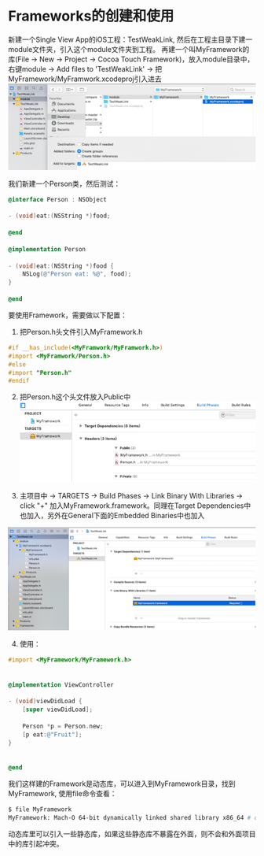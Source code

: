 # Frameworks的创建和使用

新建一个Single View App的iOS工程：TestWeakLink, 然后在工程主目录下建一module文件夹，引入这个module文件夹到工程。
再建一个叫MyFramework的库(File -> New -> Project -> Cocoa Touch Framework)，放入module目录中，右键module -> Add files to 'TestWeakLink' -> 把MyFramework/MyFramwork.xcodeproj引入进去
![](images/1.png)

我们新建一个Person类，然后测试：

```Objective-C
@interface Person : NSObject

- (void)eat:(NSString *)food;

@end

@implementation Person

- (void)eat:(NSString *)food {
    NSLog(@"Person eat: %@", food);
}

@end
```

要使用Framework，需要做以下配置：

1. 把Person.h头文件引入MyFramework.h
```Objective-C
#if __has_include(<MyFramwork/MyFramwork.h>)
#import <MyFramwork/Person.h>
#else
#import "Person.h"
#endif
```

2. 把Person.h这个头文件放入Public中
![](images/2.png)

3. 主项目中 -> TARGETS -> Build Phases -> Link Binary With Libraries -> click "+" 加入MyFramework.framework。同理在Target Dependencies中也加入，另外在General下面的Embedded Binaries中也加入

![](images/3.png)

4. 使用：

```Objective-c
#import <MyFramework/MyFramework.h>


@implementation ViewController

- (void)viewDidLoad {
    [super viewDidLoad];
    
    Person *p = Person.new;
    [p eat:@"Fruit"];
}


@end
```

我们这样建的Framework是动态库，可以进入到MyFramework目录，找到MyFramework, 使用file命令查看：
```bash
$ file MyFramework
MyFramework: Mach-O 64-bit dynamically linked shared library x86_64 # dynamically linked代表是动态链接
```

动态库里可以引入一些静态库，如果这些静态库不暴露在外面，则不会和外面项目中的库引起冲突。





